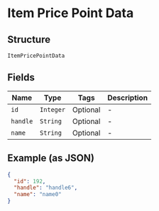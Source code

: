 
# Item Price Point Data

## Structure

`ItemPricePointData`

## Fields

| Name | Type | Tags | Description |
|  --- | --- | --- | --- |
| `id` | `Integer` | Optional | - |
| `handle` | `String` | Optional | - |
| `name` | `String` | Optional | - |

## Example (as JSON)

```json
{
  "id": 192,
  "handle": "handle6",
  "name": "name0"
}
```

